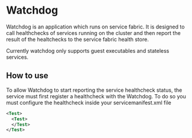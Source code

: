 # Watchdog
Watchdog is an application which runs on service fabric. It is designed to call healthchecks of services running on the cluster and then report the result of the healtchecks to the service fabric health store.

Currently watchdog only supports guest executables and stateless services.

## How to use

To allow Watchdog to start reporting the service healthcheck status, the service must first register a healthcheck with the Watchdog. To do so you must configure the healthcheck inside your servicemanifest.xml file

```xml
<Test>
  <Test>
  </Test>
</Test>
```

